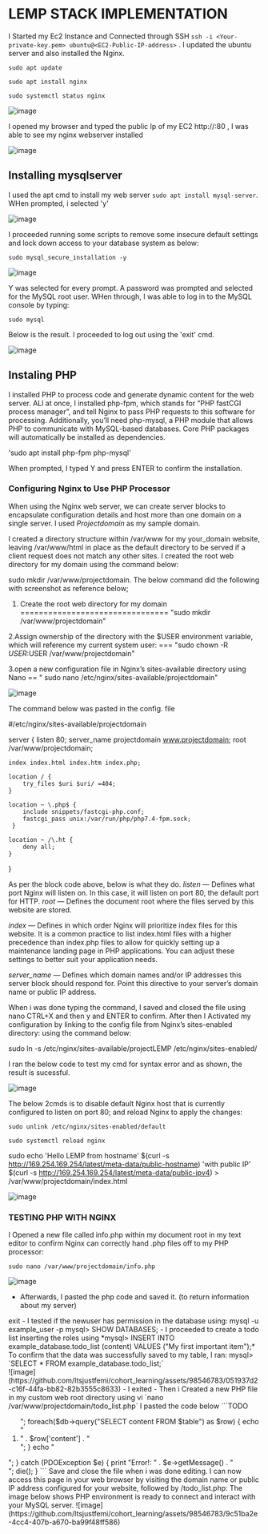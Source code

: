 # LEMP STACK IMPLEMENTATION
I Started my Ec2 Instance and Connected through SSH `ssh -i <Your-private-key.pem> ubuntu@<EC2-Public-IP-address>`
. I updated the ubuntu server and also installed the Nginx.

`sudo apt update`

`sudo apt install nginx`


`sudo systemctl status nginx`

![image](https://github.com/Itsjustfemi/cohort_learning/assets/98546783/ff18764f-fe06-44af-a6c0-00097c1db533)

I opened my browser and typed the public Ip of my EC2 http://:80 , I was able to see my nginx webserver installed

![image](https://github.com/Itsjustfemi/cohort_learning/assets/98546783/6509f5c0-b56d-49e2-9c4e-7859db6dfd36)

## Installing mysqlserver ##
 I used the apt cmd to install my web server
 `sudo apt install mysql-server`. WHen prompted, i selected 'y'
 
 ![image](https://github.com/Itsjustfemi/cohort_learning/assets/98546783/ccb3c206-8dc0-4f61-9f31-dbe6e9a331ee)

I proceeded running some scripts to remove some insecure default settings and lock down access to your database system as below: 

`sudo mysql_secure_installation -y`

![image](https://github.com/Itsjustfemi/cohort_learning/assets/98546783/ccd02389-3a71-4bc3-a9ca-984bbe4dd5a5)

Y was selected for every prompt. A password was prompted and selected for the MySQL root user. WHen through, I was able to log in to the MySQL console by typing:

`sudo mysql`

Below is the result. 
I proceeded to log out using the 'exit' cmd.

![image](https://github.com/Itsjustfemi/cohort_learning/assets/98546783/7502f549-d428-4dd0-97af-413f756cf0a9)

 ## Instaling PHP ##
 
 I installed PHP to process code and generate dynamic content for the web server. ALl at once, I installed php-fpm, which stands for “PHP fastCGI process manager”, and tell Nginx to pass PHP requests to this software for processing. Additionally, you’ll need php-mysql, a PHP module that allows PHP to communicate with MySQL-based databases. Core PHP packages will automatically be installed as dependencies.
 
 'sudo apt install php-fpm php-mysql'
 
 When prompted, I typed Y and press ENTER to confirm the installation. 
 
 ### Configuring Nginx to Use PHP Processor ###
 When using the Nginx web server, we can create server blocks to encapsulate configuration details and host more than one domain on a single server. I used *Projectdomain* as my sample domain.
 
I created a directory structure within /var/www for my your_domain website, leaving /var/www/html in place as the default directory to be served if a client request does not match any other sites. 
 I created the root web directory for my domain using the command below:

sudo mkdir /var/www/projectdomain.
 The below command did the following with screenshot as reference below;
 
 1. Create the root web directory for my domain ================================ "sudo mkdir /var/www/projectdomain"
 
 2.Assign ownership of the directory with the $USER environment variable, which will reference my current system user: === "sudo chown -R $USER:$USER /var/www/projectdomain"
 
 3.open a new configuration file in Nginx’s sites-available directory using Nano == " sudo nano /etc/nginx/sites-available/projectdomain"
 
 ![image](https://github.com/Itsjustfemi/cohort_learning/assets/98546783/1d000ffd-f346-47e0-b612-359af2649fda)
 
 The command below was pasted in the config. file
 
 #/etc/nginx/sites-available/projectdomain

server {
    listen 80;
    server_name projectdomain www.projectdomain;
    root /var/www/projectdomain;

    index index.html index.htm index.php;

    location / {
        try_files $uri $uri/ =404;
    }

    location ~ \.php$ {
        include snippets/fastcgi-php.conf;
        fastcgi_pass unix:/var/run/php/php7.4-fpm.sock;
     }

    location ~ /\.ht {
        deny all;
    }

}
 
 As per the block code above, below is what they do.
 *listen* — Defines what port Nginx will listen on. In this case, it will listen on port 80, the default port for HTTP.
*root* — Defines the document root where the files served by this website are stored.
 
*index* — Defines in which order Nginx will prioritize index files for this website. It is a common practice to list index.html files with a higher precedence than index.php files to allow for quickly setting up a maintenance landing page in PHP applications. You can adjust these settings to better suit your application needs.
 
*server_name* — Defines which domain names and/or IP addresses this server block should respond for. Point this directive to your server’s domain name or public IP address.
 
 When i was done typing the command, I saved and closed the file using nano CTRL+X and then y and ENTER to confirm. After then I Activated my configuration by linking to the config file from Nginx’s sites-enabled directory: using the command below:
 
 sudo ln -s /etc/nginx/sites-available/projectLEMP /etc/nginx/sites-enabled/
 
 I ran the below code to test my cmd for syntax error and as shown, the result is sucessful.
 
 ![image](https://github.com/Itsjustfemi/cohort_learning/assets/98546783/1de9e3cb-aef4-42b0-922f-c8e5c264722e)

The below 2cmds is to disable default Nginx host that is currently configured to listen on port 80; and reload Nginx to apply the changes:

`sudo unlink /etc/nginx/sites-enabled/default`


`sudo systemctl reload nginx`

sudo echo 'Hello LEMP from hostname' $(curl -s http://169.254.169.254/latest/meta-data/public-hostname) 'with public IP' $(curl -s http://169.254.169.254/latest/meta-data/public-ipv4) > /var/www/projectdomain/index.html

![image](https://github.com/Itsjustfemi/cohort_learning/assets/98546783/fa509fdd-1049-4801-9a0b-539da7e0707e)

### TESTING PHP WITH NGINX ###
I Opened a new file called info.php within my document root in my text editor to confirm Nginx can correctly hand .php files off to my PHP processor:

`sudo nano /var/www/projectdomain/info.php`

![image](https://github.com/Itsjustfemi/cohort_learning/assets/98546783/9ce22f2b-4bd5-4416-9fa2-aa3888316040)


- Afterwards, I pasted the php code and saved it. (to return information about my server)
 
 <?php
phpinfo();

- i tried the cmd on my browsser and got the welcome message

- I used below cmd to remove the file I created:

`sudo rm /var/www/projectdomain/info.php`

##RETRIEVING DATA FROM MYSQL DATABASE WITH PHP##

- The aim is to do a simple "To do list" and configure access to it, so the Nginx website 
would be able to query data from the DB and display it.

- I ran the command below to connect to mysql

`sudo mysql`

- To create a new database, I run the following command from your MySQL console:


 CREATE DATABASE `example_database`;        (the name of the database is example_database)


- The below command was to create a new user **example_user** 


`CREATE USER 'example_user'@'%' IDENTIFIED WITH mysql_native_password BY 'password';`
---

The below cmd was to give this user permission over the example_database database:
---

 `GRANT ALL ON example_database.* TO 'example_user'@'%';`


AFterwards, I exited.

mysql> exit

- I tested if the newuser has permission in the database using:

mysql -u example_user -p


mysql> SHOW DATABASES;

- I proceeded to create a todo list inserting the roles using *mysql> INSERT INTO example_database.todo_list (content) VALUES ("My first important item");*

 To confirm that the data was successfully saved to my table, I ran:


mysql>  

`SELECT * FROM example_database.todo_list;`

<br>

![image](https://github.com/Itsjustfemi/cohort_learning/assets/98546783/051937d2-c16f-44fa-bb82-82b3555c8633)

- I exited 

- Then i Created a new PHP file in my custom web root directory using vi

`nano /var/www/projectdomain/todo_list.php`

I pasted the code below


```<?php
$user = "example_user";
$password = "password";
$database = "example_database";
$table = "todo_list";

try {
  $db = new PDO("mysql:host=localhost;dbname=$database", $user, $p*****d);
  echo "<h2>TODO</h2><ol>";
  foreach($db->query("SELECT content FROM $table") as $row) {
    echo "<li>" . $row['content'] . "</li>";
  }
  echo "</ol>";
} catch (PDOException $e) {
    print "Error!: " . $e->getMessage() . "<br/>";
    die();
}
```

Save and close the file when i was done editing.

I can now access this page in your web browser by visiting the domain name or public IP address configured for your website, followed by /todo_list.php:


The image below shows PHP environment is ready to connect and interact with your MySQL server.

![image](https://github.com/Itsjustfemi/cohort_learning/assets/98546783/9c51ba2e-4cc4-407b-a670-ba99f48ff586)

